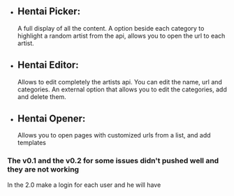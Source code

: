 -   ## Hentai Picker:
    A full display of all the content. A option beside each category to highlight a random artist from the api, allows you to open the url to each artist.
-   ## Hentai Editor:
    Allows to edit completely the artists api. You can edit the name, url and categories. An external option that allows you to edit the categories, add and delete them.
-   ## Hentai Opener:
    Allows you to open pages with customized urls from a list, and add templates

### The v0.1 and the v0.2 for some issues didn't pushed well and they are not working
In the 2.0 make a login for each user and he will have 